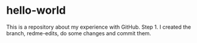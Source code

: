 # hello-world
This is a repository about my experience with GitHub.
Step 1. I created the branch, redme-edits, do some changes and commit them.
